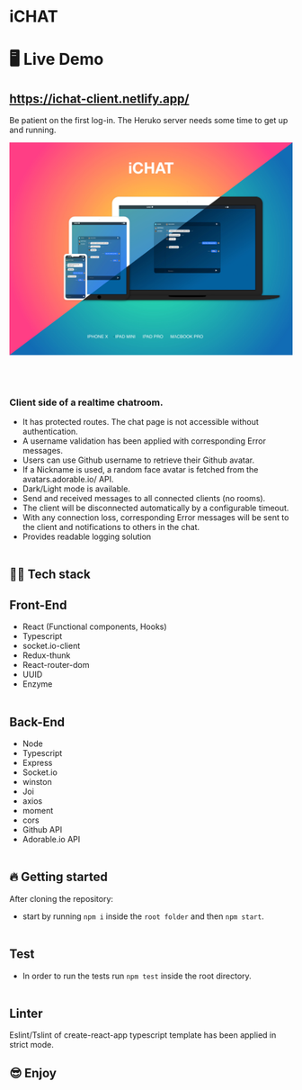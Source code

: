 # iCHAT

# 🖥 Live Demo

## https://ichat-client.netlify.app/

Be patient on the first log-in. The Heruko server needs some time to get up and running.

![](https://github.com/MoeTerani/Assets/blob/master/iCHAT/iChat.jpg?raw=true)

<br/><br/>

### Client side of a realtime chatroom.

- It has protected routes. The chat page is not accessible without authentication.
- A username validation has been applied with corresponding Error messages.
- Users can use Github username to retrieve their Github avatar.
- If a Nickname is used, a random face avatar is fetched from the avatars.adorable.io/ API.
- Dark/Light mode is available.
- Send and received messages to all connected clients (no rooms).
- The client will be disconnected automatically by a configurable timeout.
- With any connection loss, corresponding Error messages will be sent to the client and notifications to others in the chat.
- Provides readable logging solution
  <br/><br/>

## 👨‍💻 Tech stack

## Front-End

- React (Functional components, Hooks)
- Typescript
- socket.io-client
- Redux-thunk
- React-router-dom
- UUID
- Enzyme
  <br/><br/>

## Back-End

- Node
- Typescript
- Express
- Socket.io
- winston
- Joi
- axios
- moment
- cors
- Github API
- Adorable.io API
  <br/><br/>

## 🔥 Getting started

After cloning the repository:

- start by running `npm i` inside the `root folder` and then `npm start`.
  <br/><br/>

## Test

- In order to run the tests run `npm test` inside the root directory.
  <br/><br/>

## Linter

Eslint/Tslint of create-react-app typescript template has been applied in strict mode.

## 😎 Enjoy
